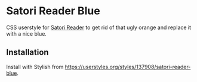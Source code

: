 # Satori Reader Blue

CSS userstyle for [Satori Reader](https://www.satorireader.com) to get rid of that ugly orange and replace it with a nice blue. 

## Installation

Install with Stylish from <https://userstyles.org/styles/137908/satori-reader-blue>.
